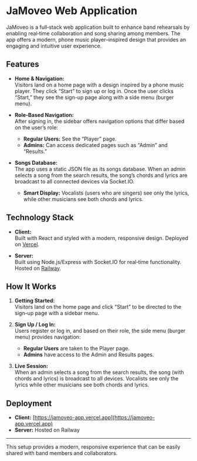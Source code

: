 # JaMoveo Web Application

JaMoveo is a full‑stack web application built to enhance band rehearsals by enabling real‑time collaboration and song sharing among members. The app offers a modern, phone music player–inspired design that provides an engaging and intuitive user experience.

## Features

- **Home & Navigation:**  
  Visitors land on a home page with a design inspired by a phone music player. They click “Start” to sign up or log in. Once the user clicks “Start,” they see the sign-up page along with a side menu (burger menu).

- **Role-Based Navigation:**  
  After signing in, the sidebar offers navigation options that differ based on the user’s role:
  - **Regular Users:** See the “Player” page.
  - **Admins:** Can access dedicated pages such as “Admin” and “Results.”

- **Songs Database:**  
  The app uses a static JSON file as its songs database. When an admin selects a song from the search results, the song’s chords and lyrics are broadcast to all connected devices via Socket.IO.  
  - **Smart Display:** Vocalists (users who are singers) see only the lyrics, while other musicians see both chords and lyrics.

## Technology Stack

- **Client:**  
  Built with React and styled with a modern, responsive design. Deployed on [Vercel](https://vercel.com).

- **Server:**  
  Built using Node.js/Express with Socket.IO for real‑time functionality. Hosted on [Railway](https://railway.app).

## How It Works

1. **Getting Started:**  
   Visitors land on the home page and click “Start” to be directed to the sign-up page with a sidebar menu.

2. **Sign Up / Log In:**  
   Users register or log in, and based on their role, the side menu (burger menu) provides navigation:
   - **Regular Users** are taken to the Player page.
   - **Admins** have access to the Admin and Results pages.

3. **Live Session:**  
   When an admin selects a song from the search results, the song (with chords and lyrics) is broadcast to all devices. Vocalists see only the lyrics while other musicians see both chords and lyrics.

## Deployment

- **Client:** [https://jamoveo-app.vercel.app](https://jamoveo-app.vercel.app)  
- **Server:** Hosted on Railway

---

This setup provides a modern, responsive experience that can be easily shared with band members and collaborators.
